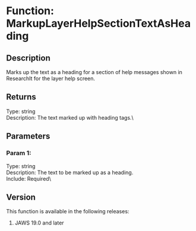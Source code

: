 # Function: MarkupLayerHelpSectionTextAsHeading

## Description

Marks up the text as a heading for a section of help messages shown in
ResearchIt for the layer help screen.

## Returns

Type: string\
Description: The text marked up with heading tags.\

## Parameters

### Param 1:

Type: string\
Description: The text to be marked up as a heading.\
Include: Required\

## Version

This function is available in the following releases:

1.  JAWS 19.0 and later
